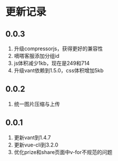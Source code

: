 # 更新记录

## 0.0.3

1. 升级compressorjs，获得更好的兼容性
1. 嘀嗒客服添加分组id
1. js体积减少1kb，现在是249和714
1. 升级vant依赖到1.5.0，css体积增加5kb

## 0.0.2

1. 统一图片压缩与上传

## 0.0.1

1. 更新vant到1.4.7
1. 更新vue-cli到3.2.0
1. 优化prize和share页面中v-for不规范的问题